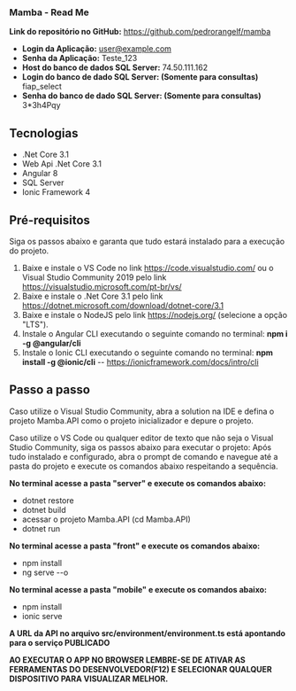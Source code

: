 ### Mamba - Read Me

**Link do repositório no GitHub:** https://github.com/pedrorangelf/mamba
- **Login da Aplicação:** user@example.com
- **Senha da Aplicação:** Teste_123
- **Host do banco de dados SQL Server:** 74.50.111.162
- **Login do banco de dado SQL Server: (Somente para consultas)** fiap_select
- **Senha do banco de dado SQL Server: (Somente para consultas)** 3*3h4Pqy

## Tecnologias
- .Net Core 3.1
- Web Api .Net Core 3.1
- Angular 8
- SQL Server
- Ionic Framework 4

## Pré-requisitos
Siga os passos abaixo e garanta que tudo estará instalado para a execução do projeto.

1. Baixe e instale o VS Code no link https://code.visualstudio.com/ ou o Visual Studio Community 2019 pelo link https://visualstudio.microsoft.com/pt-br/vs/
2. Baixe e instale o .Net Core 3.1 pelo link https://dotnet.microsoft.com/download/dotnet-core/3.1
3. Baixe e instale o NodeJS pelo link https://nodejs.org/ (selecione a opção "LTS").
4. Instale o Angular CLI executando o seguinte comando no terminal:
**npm i -g @angular/cli**
5. Instale o Ionic CLI executando o seguinte comando no terminal:
**npm install -g @ionic/cli**  -- https://ionicframework.com/docs/intro/cli


## Passo a passo
Caso utilize o Visual Studio Community, abra a solution na IDE e defina o projeto Mamba.API como o projeto inicializador e depure o projeto.

Caso utilize o VS Code ou qualquer editor de texto que não seja o Visual Studio Community, siga os passos abaixo para executar o projeto:
Após tudo instalado e configurado, abra o prompt de comando e navegue até a pasta do projeto e execute os comandos abaixo respeitando a sequência.

**No terminal acesse a pasta "server" e execute os comandos abaixo:**
- dotnet restore
- dotnet build
- acessar o projeto Mamba.API (cd Mamba.API)
- dotnet run

**No terminal acesse a pasta "front" e execute os comandos abaixo:**

- npm install
- ng serve --o

**No terminal acesse a pasta "mobile" e execute os comandos abaixo:**
- npm install
- ionic serve

**A URL da API no arquivo src/environment/environment.ts está apontando para o serviço PUBLICADO**

**AO EXECUTAR O APP NO BROWSER LEMBRE-SE DE ATIVAR AS FERRAMENTAS DO DESENVOLVEDOR(F12) E SELECIONAR QUALQUER DISPOSITIVO PARA VISUALIZAR MELHOR.**
